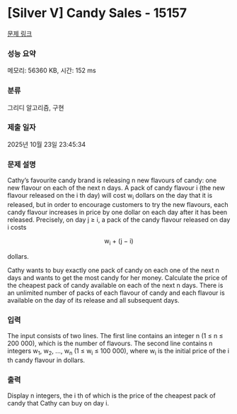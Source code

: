 # [Silver V] Candy Sales - 15157 

[문제 링크](https://www.acmicpc.net/problem/15157) 

### 성능 요약

메모리: 56360 KB, 시간: 152 ms

### 분류

그리디 알고리즘, 구현

### 제출 일자

2025년 10월 23일 23:45:34

### 문제 설명

<p>Cathy’s favourite candy brand is releasing n new flavours of candy: one new flavour on each of the next n days. A pack of candy flavour i (the new flavour released on the i th day) will cost w<sub>i</sub> dollars on the day that it is released, but in order to encourage customers to try the new flavours, each candy flavour increases in price by one dollar on each day after it has been released. Precisely, on day j ≥ i, a pack of the candy flavour released on day i costs</p>

<p style="text-align:center">w<sub>i</sub> + (j − i)</p>

<p>dollars.</p>

<p>Cathy wants to buy exactly one pack of candy on each one of the next n days and wants to get the most candy for her money. Calculate the price of the cheapest pack of candy available on each of the next n days. There is an unlimited number of packs of each flavour of candy and each flavour is available on the day of its release and all subsequent days.</p>

### 입력 

 <p>The input consists of two lines. The first line contains an integer n (1 ≤ n ≤ 200 000), which is the number of flavours. The second line contains n integers w<sub>1</sub>, w<sub>2</sub>, ..., w<sub>n</sub> (1 ≤ w<sub>i</sub> ≤ 100 000), where w<sub>i</sub> is the initial price of the i th candy flavour in dollars.</p>

### 출력 

 <p>Display n integers, the i th of which is the price of the cheapest pack of candy that Cathy can buy on day i.</p>

